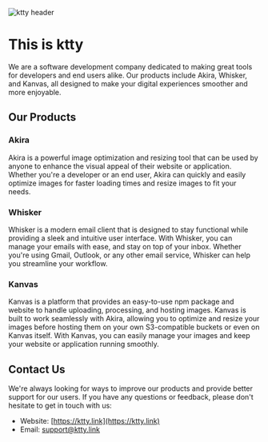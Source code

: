 ![ktty header](https://cdn.bone.lol/images/ktty/ktty-github-header.png)

# This is ktty

We are a software development company dedicated to making great tools for developers and end users alike. Our products include Akira, Whisker, and Kanvas, all designed to make your digital experiences smoother and more enjoyable.

## Our Products

### Akira

Akira is a powerful image optimization and resizing tool that can be used by anyone to enhance the visual appeal of their website or application. Whether you're a developer or an end user, Akira can quickly and easily optimize images for faster loading times and resize images to fit your needs.

### Whisker

Whisker is a modern email client that is designed to stay functional while providing a sleek and intuitive user interface. With Whisker, you can manage your emails with ease, and stay on top of your inbox. Whether you're using Gmail, Outlook, or any other email service, Whisker can help you streamline your workflow.

### Kanvas

Kanvas is a platform that provides an easy-to-use npm package and website to handle uploading, processing, and hosting images. Kanvas is built to work seamlessly with Akira, allowing you to optimize and resize your images before hosting them on your own S3-compatible buckets or even on Kanvas itself. With Kanvas, you can easily manage your images and keep your website or application running smoothly.

## Contact Us

We're always looking for ways to improve our products and provide better support for our users. If you have any questions or feedback, please don't hesitate to get in touch with us:

-   Website: [https://ktty.link](https://ktty.link)
-   Email: [support@ktty.link](mailto:support@ktty.link)
